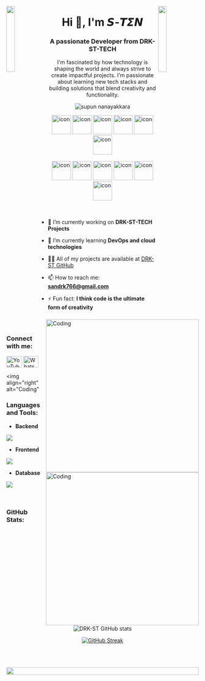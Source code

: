 

<img align="left" src="https://user-images.githubusercontent.com/65187002/144930161-2f783401-8d27-4fdf-a2f7-cc0ba32f1f1f.gif" width="21%" style="display:inline;"><img align="right" src="https://user-images.githubusercontent.com/65187002/144930161-2f783401-8d27-4fdf-a2f7-cc0ba32f1f1f.gif" width="21%" style="display:inline;">

<h1 align="center">Hi 👋, I'm 𝙎-𝙏𝞢𝞜</h1>
<h3 align="center">A passionate Developer from DRK-ST-TECH</h3>

<p align="center">I'm fascinated by how technology is shaping the world and always strive to create impactful projects. I'm passionate about learning new tech stacks and building solutions that blend creativity and functionality.</p>
<p align="center"> 
 <img src="https://komarev.com/ghpvc/?username=supuna97&label=Profile%20views&color=0e75b6&style=flat" alt="supun nanayakkara" /> 
<!--  <img src="https://img.shields.io/badge/Languages-Python | Java | PHP | Typescript | Node | React -green.svg" alt="supun nanayakkara's languages" /> -->
<!--  <img alt="Profile followers" src="https://img.shields.io/github/followers/supuna97"> -->
</p>

<div align="center">
  <img src="https://techstack-generator.vercel.app/java-icon.svg" alt="icon" width="50" height="50" />
  <img src="https://techstack-generator.vercel.app/python-icon.svg" alt="icon" width="50" height="50" />
  <img src="https://techstack-generator.vercel.app/ts-icon.svg" alt="icon" width="50" height="50" />
  <img src="https://techstack-generator.vercel.app/js-icon.svg" alt="icon"width="50" height="50" />
  <img src="https://techstack-generator.vercel.app/react-icon.svg" alt="icon" width="50" height="50" />
 <img src="https://techstack-generator.vercel.app/mysql-icon.svg" alt="icon" width="50" height="50" />
</div>

<br>

<div align="center">
  <img src="https://techstack-generator.vercel.app/docker-icon.svg" alt="icon" width="50" height="50" />
  <img src="https://techstack-generator.vercel.app/aws-icon.svg" alt="icon" width="50" height="50" />
  <img src="https://techstack-generator.vercel.app/github-icon.svg" alt="icon" width="50" height="50" />
  <img src="https://techstack-generator.vercel.app/prettier-icon.svg" alt="icon" width="50" height="50" />
  <img src="https://techstack-generator.vercel.app/restapi-icon.svg" alt="icon" width="50" height="50" />
  <img src="https://techstack-generator.vercel.app/graphql-icon.svg" alt="icon" width="50" height="50" />
</div>

<img align="right" alt="Coding" width="400" src="https://user-images.githubusercontent.com/74038190/229223263-cf2e4b07-2615-4f87-9c38-e37600f8381a.gif">
<br><br>

- 🔭 I’m currently working on **DRK-ST-TECH Projects**

- 🌱 I’m currently learning **DevOps and cloud technologies**

- 👨‍💻 All of my projects are available at [DRK-ST GitHub](https://github.com/DRK-S-TEN)

- 📫 How to reach me: **sandrk766@gmail.com**

- ⚡ Fun fact: **I think code is the ultimate form of creativity**

<br>

<h3 align="left">Connect with me:</h3>
<p align="left">
<a href="https://www.youtube.com/@DRK-TECH" target="blank"><img align="center" src="https://raw.githubusercontent.com/rahuldkjain/github-profile-readme-generator/master/src/images/icons/Social/youtube.svg" alt="YouTube" height="30" width="40" /></a>
<a href="https://whatsapp.com/channel/0029Vakp0UnICVfe3I2Fe72w" target="blank"><img align="center" src="https://raw.githubusercontent.com/rahuldkjain/github-profile-readme-generator/master/src/images/icons/Social/whatsapp.svg" alt="WhatsApp" height="30" width="40" /></a>
</p>

<img align="right" alt="Coding<img align="right" alt="Coding" width="400" src="https://i.imgur.com/ouNJFTT.png">"

<h3 align="left">Languages and Tools:</h3>

- **Backend**
<p align="left">
  <a href="https://skillicons.dev">
    <img src="https://skillicons.dev/icons?i=php,java,nodejs,py" />
  </a>
</p>

- **Frontend**
<p align="left">
  <a href="https://skillicons.dev">
    <img src="https://skillicons.dev/icons?i=ts,js,react,tailwind" />
  </a>
</p>

- **Database**
<p align="left">
  <a href="https://skillicons.dev">
    <img src="https://skillicons.dev/icons?i=mongodb,mysql" />
  </a>
</p>

<br/>

<h3 align="left">GitHub Stats:</h3>
<div align="center">

![DRK-ST GitHub stats](https://github-readme-stats.vercel.app/api?username=DRK-S-TEN&theme=midnight-purple&show_icons=true)

[![GitHub Streak](https://streak-stats.demolab.com/?user=DRK-S-TEN&theme=midnight-purple)](https://git.io/streak-stats)

</div>

<br><br>

<img src="https://i.imgur.com/dBaSKWF.gif" height="20" width="100%">
